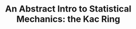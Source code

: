 ---
layout: post
title: "An Abstract Intro to Statistical Mechanics: the Kac Ring"
tags: foundations statistical-mechanics
---